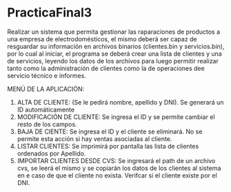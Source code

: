 # PracticaFinal3

Realizar un sistema que permita gestionar las raparaciones de productos a una empresa de electrodomésticos, el mismo deberá ser capaz de resguardar su información en archivos binarios (clientes.bin y servicios.bin), por lo cual al iniciar, el programa se deberá crear una lista de clientes y una de servicios, leyendo los datos de los archivos para luego permitir realizar tanto como la administración de clientes como la de operaciones dee servicio técnico e informes.

MENÚ DE LA APLICACIÓN:

1. ALTA DE CLIENTE: (Se le pedirá nombre, apellido y DNI). Se generará un ID automáticamente
2. MODIFICACIÓN DE CLIENTE: Se ingresa el ID y se permite cambiar el resto de los campos.
3. BAJA DE CIENTE: Se ingresa el ID y el cliente se eliminará. No se permite esta acción si hay ventas asociadas al cliente.
4. LISTAR CLIENTES: Se imprimirá por pantalla las lista de clientes ordenados por Apellido.
5. IMPORTAR CLIENTES DESDE CVS: Se ingresará el path de un archivo cvs, se leerá el mismo y se copiarán los datos de los clientes al sistema en e caso de que el cliente no exista. Verifcar si el cliente existe por el DNI.
